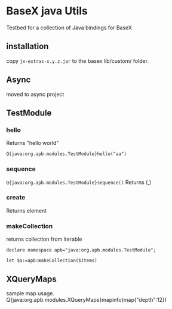 # BaseX java Utils

Testbed for a collection of Java bindings for BaseX
## installation
copy `jx-extras-x.y.z.jar` to the basex lib/custom/ folder. 


## Async 
moved to async project

## TestModule

### hello
Returns "hello world"
````
Q{java:org.apb.modules.TestModule}hello("aa")
````

### sequence
`Q{java:org.apb.modules.TestModule}sequence()`
Returns (<root1/>,<root2/>)

### create
Returns element


### makeCollection
returns collection from iterable

````
declare namespace apb="java:org.apb.modules.TestModule";

let $a:=apb:makeCollection($items)
````
## XQueryMaps
sample map usage.
Q{java:org.apb.modules.XQueryMaps}mapinfo(map{"depth":12})
